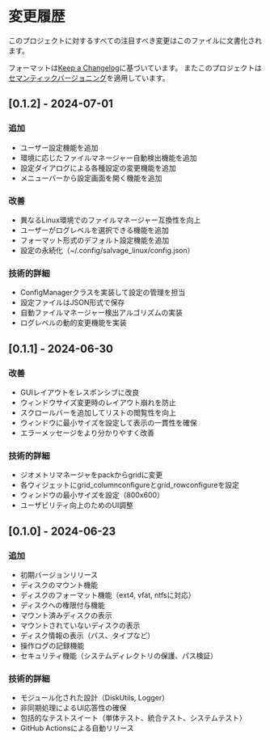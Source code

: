 # 変更履歴

このプロジェクトに対するすべての注目すべき変更はこのファイルに文書化されます。

フォーマットは[Keep a Changelog](https://keepachangelog.com/ja/1.1.0/)に基づいています。
またこのプロジェクトは[セマンティックバージョニング](https://semver.org/lang/ja/)を適用しています。

## [0.1.2] - 2024-07-01

### 追加
- ユーザー設定機能を追加
- 環境に応じたファイルマネージャー自動検出機能を追加
- 設定ダイアログによる各種設定の変更機能を追加
- メニューバーから設定画面を開く機能を追加

### 改善
- 異なるLinux環境でのファイルマネージャー互換性を向上
- ユーザーがログレベルを選択できる機能を追加
- フォーマット形式のデフォルト設定機能を追加
- 設定の永続化（~/.config/salvage_linux/config.json）

### 技術的詳細
- ConfigManagerクラスを実装して設定の管理を担当
- 設定ファイルはJSON形式で保存
- 自動ファイルマネージャー検出アルゴリズムの実装
- ログレベルの動的変更機能を実装

## [0.1.1] - 2024-06-30

### 改善
- GUIレイアウトをレスポンシブに改良
- ウィンドウサイズ変更時のレイアウト崩れを防止
- スクロールバーを追加してリストの閲覧性を向上
- ウィンドウに最小サイズを設定して表示の一貫性を確保
- エラーメッセージをより分かりやすく改善

### 技術的詳細
- ジオメトリマネージャをpackからgridに変更
- 各ウィジェットにgrid_columnconfigureとgrid_rowconfigureを設定
- ウィンドウの最小サイズを設定（800x600）
- ユーザビリティ向上のためのUI調整

## [0.1.0] - 2024-06-23

### 追加
- 初期バージョンリリース
- ディスクのマウント機能
- ディスクのフォーマット機能（ext4, vfat, ntfsに対応）
- ディスクへの権限付与機能
- マウント済みディスクの表示
- マウントされていないディスクの表示
- ディスク情報の表示（パス、タイプなど）
- 操作ログの記録機能
- セキュリティ機能（システムディレクトリの保護、パス検証）

### 技術的詳細
- モジュール化された設計（DiskUtils, Logger）
- 非同期処理によるUI応答性の確保
- 包括的なテストスイート（単体テスト、統合テスト、システムテスト）
- GitHub Actionsによる自動リリース 